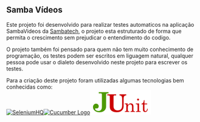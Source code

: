 ## Samba Vídeos

Este projeto foi desenvolvido para realizar testes automaticos na aplicação SambaVideos da [Sambatech](www.sambatech.com.br), o projeto esta estruturado de forma que permita o crescimento sem prejudicar o entendimento do codigo.

O projeto também foi pensado para quem não tem muito conhecimento de programação, os testes podem ser escritos em liguagem natural, qualquer pessoa pode usar o dialeto desenvolvido neste projeto para escrever os testes.

Para a criação deste projeto foram utilizadas algumas tecnologias bem conhecidas como:  
[![SeleniumHQ](http://www.seleniumhq.org/images/big-logo.png)](http://www.seleniumhq.org/)[![Cucumber Logo](https://github.com/cucumber/cucumber/blob/master/docs/images/cucumber.png)](https://cucumber.io/)[![Junit4](/img/junit-logo.png)](https://junit.org/junit4/)
